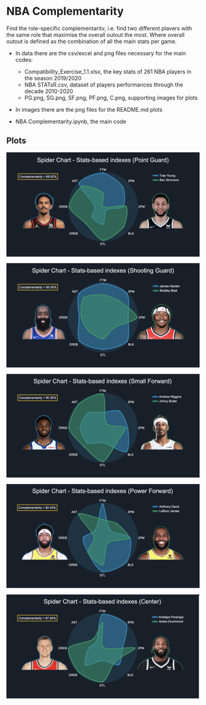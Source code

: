 # NBA Complementarity

Find the role-specific complementaritv, i.e. find two different plavers with the same role that maximise the overall
outout the most. Where overall outout is defined as the combination of all the main stats per game.

- In data there are the csv/excel and png files necessary for the main codes:

  - Compatibility_Exercise_1.1.xlsx, the key stats of 261 NBA players in the season 2019/2020
  - NBA STATsR.csv, dataset of players performances through the decade 2010-2020
  - PG.png, SG.png, SF.png, PF.png, C.png, supporting images for plots

- In images there are the png files for the README.md plots
 
- NBA Complementarity.ipynb, the main code

## Plots

![](images/PG_Complementarity.png)

![](images/SG_Complementarity.png)

![](images/SF_Complementarity.png)

![](images/PF_Complementarity.png)

![](images/C_Complementarity.png)
